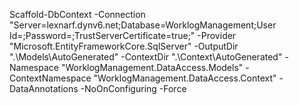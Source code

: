 Scaffold-DbContext -Connection "Server=lexnarf.dynv6.net;Database=WorklogManagement;User Id=<user>;Password=<password>;TrustServerCertificate=true;" -Provider "Microsoft.EntityFrameworkCore.SqlServer" -OutputDir ".\Models\AutoGenerated" -ContextDir ".\Context\AutoGenerated" -Namespace "WorklogManagement.DataAccess.Models" -ContextNamespace "WorklogManagement.DataAccess.Context" -DataAnnotations -NoOnConfiguring -Force